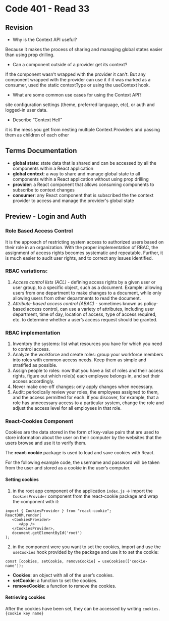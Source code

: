 # Code 401 - Read 33

## Revision

* Why is the Context API useful?

Because it makes the process of sharing and managing global states easier than using prop drilling.

* Can a component outside of a provider get its context?

If the component wasn't wrapped with the provider it can't. But any component wrapped with the provider can use it if it was marked as a consumer, used the static contextType or using the useContext hook.

* What are some common use cases for using the Context API?

site configuration settings (theme, preferred language, etc), or auth and logged-in user data.

* Describe “Context Hell”

it is the mess you get from nesting multiple Context.Providers and passing them as children of each other

## Terms Documentation

* **global state**: state data that is shared and can be accessed by all the components within a React application
* **global context**: a way to share and manage global state to all components within a React application without using prop drilling
* **provider**: a React component that allows consuming components to subscribe to context changes
* **consumer**: any React component that is subscribed the the context provider to access and manage the provider's global state

## Preview - Login and Auth

### Role Based Access Control

It is the approach of restricting system access to authorized users based on their role in an organization.
With the proper implementation of RBAC, the assignment of access rights becomes systematic and repeatable. Further, it is much easier to audit user rights, and to correct any issues identified.

### RBAC variations:

1. *Access control lists (ACL)* - defining access rights by a given user or user group, to a specific object, such as a document. Example: allowing users from one department to make changes to a document, while only allowing users from other departments to read the document.
2. *Attribute-based access control (ABAC)* - sometimes known as policy-based access control, can use a variety of attributes, including user department, time of day, location of access, type of access required, etc. to determine whether a user’s access request should be granted.

### RBAC implementation

1. Inventory the systems: list what resources you have for which you need to control access.
2. Analyze the workforce and create roles: group your workforce members into roles with common access needs. Keep them as simple and stratified as possible.
3. Assign people to roles: now that you have a list of roles and their access rights, figure out which role(s) each employee belongs in, and set their access accordingly.
4. Never make one-off changes: only apply changes when necessary.
5. Audit: periodically review your roles, the employees assigned to them, and the access permitted for each. If you discover, for example, that a role has unnecessary access to a particular system, change the role and adjust the access level for all employees in that role.

### React-Cookies Component

Cookies are the data stored in the form of key-value pairs that are used to store information about the user on their computer by the websites that the users browse and use it to verify them.

The **react-cookie** package is used to load and save cookies with React.

For the following example code, the username and password will be taken from the user and stored as a cookie in the user’s computer.

#### Setting cookies

1. in the root app component of the application `index.js` -> import the `CookiesProvider` component from the react-cookie package and wrap the component with it:

```
import { CookiesProvider } from "react-cookie";
ReactDOM.render(
   <CookiesProvider>
      <App />
   </CookiesProvider>,
   document.getElementById('root')
);
```

2. in the component were you want to set the cookies, import and use the `useCookies` hook provided by the package and use it to set the cookie:

```
const [cookies, setCookie, removeCookie] = useCookies(['cookie-name']);
```

* **Cookies**: an object with all of the user’s cookies.
* **setCookie**: a function to set the cookies.
* **removeCookie**: a function to remove the cookies.

#### Retrieving cookies

After the cookies have been set, they can be accessed by writing `cookies.{cookie key name}`
